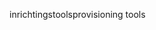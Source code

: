 <span data-ttu-id="12857-101">inrichtingstools</span><span class="sxs-lookup"><span data-stu-id="12857-101">provisioning tools</span></span>